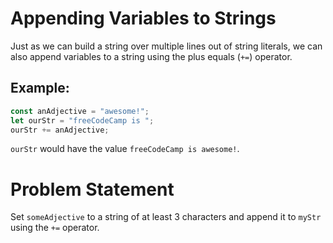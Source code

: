 # Appending Variables to Strings
Just as we can build a string over multiple lines out of string literals, we can also append variables to a string using the plus equals (```+=```) operator.

## Example:
```javascript
const anAdjective = "awesome!";
let ourStr = "freeCodeCamp is ";
ourStr += anAdjective;
```
```ourStr``` would have the value ```freeCodeCamp is awesome!```.

# Problem Statement
Set ```someAdjective``` to a string of at least 3 characters and append it to ```myStr``` using the ```+=``` operator.
